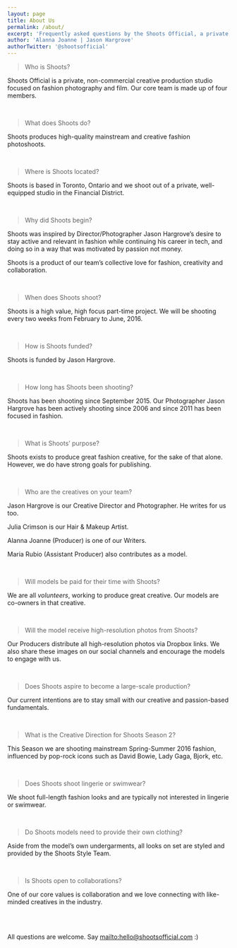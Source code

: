 ```yaml
---
layout: page
title: About Us 
permalink: /about/
excerpt: 'Frequently asked questions by the Shoots Official, a private, non-commercial creative production studio focused on fashion photography and film.'
author: 'Alanna Joanne | Jason Hargrove'
authorTwitter: '@shootsofficial'
---
```


> Who is Shoots?
	
Shoots Official is a private, non-commercial creative production studio focused on fashion photography and film. Our core team is made up of four members.

<br>


> What does Shoots do?
	
Shoots produces high-quality mainstream and creative fashion photoshoots.

<br>

> Where is Shoots located?

Shoots is based in Toronto, Ontario and we shoot out of a private, well-equipped studio in the Financial District. 

<br>

> Why did Shoots begin?

Shoots was inspired by Director/Photographer Jason Hargrove’s desire to stay active and relevant in fashion while continuing his career in tech, and doing so in a way that was motivated by passion not money. 

Shoots is a product of our team’s collective love for fashion, creativity and collaboration.	

<br>


> When does Shoots shoot?
	
Shoots is a high value, high focus part-time project. We will be shooting every two weeks from February to June, 2016. 

<br>


> How is Shoots funded?

Shoots is funded by Jason Hargrove. 

<br>



> How long has Shoots been shooting? 

Shoots has been shooting since September 2015. Our Photographer Jason Hargrove has been actively shooting since 2006 and since 2011 has been focused in fashion.

<br>


> What is Shoots’ purpose?
	
Shoots exists to produce great fashion creative, for the sake of that alone. However, we do have strong goals for publishing. 

<br>


> Who are the creatives on your team?

Jason Hargrove is our Creative Director and Photographer. He writes for us too. 

Julia Crimson is our Hair & Makeup Artist.	

Alanna Joanne (Producer) is one of our Writers.

Maria Rubio (Assistant Producer) also contributes as a model. 

<br>


> Will models be paid for their time with Shoots?

We are all _volunteers_, working to produce great creative. Our models are co-owners in that creative. 

<br>


> Will the model receive high-resolution photos from Shoots?

Our Producers distribute all high-resolution photos via Dropbox links. We also share these images on our social channels and encourage the models to engage with us.

<br>


> Does Shoots aspire to become a large-scale production?

Our current intentions are to stay small with our creative and passion-based fundamentals. 

<br>


> What is the Creative Direction for Shoots Season 2?

This Season we are shooting mainstream Spring-Summer 2016 fashion, influenced by pop-rock icons such as David Bowie, Lady Gaga, Bjork, etc. 

<br>


> Does Shoots shoot lingerie or swimwear?

We shoot full-length fashion looks and are typically not interested in lingerie or 			swimwear. 

<br>

> Do Shoots models need to provide their own clothing?

Aside from the model’s own undergarments, all looks on set are styled and provided by the Shoots Style Team. 

<br>

> Is Shoots open to collaborations?

One of our core values is collaboration and we love connecting with like-minded creatives in the industry.     
  
<br>
<br>

All questions are welcome. Say <mailto:hello@shootsofficial.com> :)
